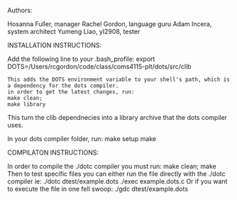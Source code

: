 Authors:

Hosanna Fuller, manager
Rachel Gordon, language guru
Adam Incera, system architect
Yumeng Liao, yl2908, tester


INSTALLATION INSTRUCTIONS:

Add the following line to your .bash_profile:
    export DOTS=/Users/rcgordon/code/class/coms4115-plt/dots/src/clib
    
    This adds the DOTS environment variable to your shell's path, which is a dependency for the dots compiler.
    in order to get the latest changes, run:
    make clean;
    make library
This turn the clib dependnecies into a library archive that the dots compiler uses.

In your dots compiler folder, run:
    make setup
    make

COMPILATON INSTRUCTIONS:

In order to compile the ./dotc compiler you must run:
    make  clean; make
Then to test specific files you can either run the file directly with the ./dotc compiler ie:
    ./dotc dtest/example.dots
    ./exec example.dots.c
Or if you want to execute the file in one fell swoop:
    ./gdc dtest/example.dots
